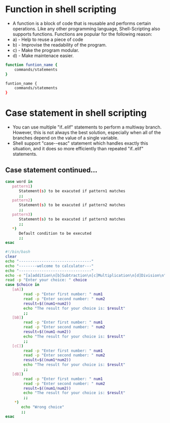 # Function in shell scripting

- A function is a block of code that is reusable and performs certain operations. Like any other programming language, Shell-Scripting also supports functions. Functions are popular for the following reason:
- a) - Help to reuse a piece of code
- b) - Improvise the readability of the program.
- c) - Make the program modular.
- d) - Make maintenace easier.

```bash
function funtion_name {
    commands/statements
}

funtion_name {
    commands/statements
}
```

# Case statement in shell scripting

- You can use multiple "if..elif" statements to perform a multiway branch. However, this is not always the best solution, especially when all of the branches depend on the value of a single variable.
- Shell support "case--esac" statement which handles exactly this situation, and it does so more efficiently than repeated "if..elif" statements.

## Case statement continued...

```bash
case word in
   pattern1)
      Statement(s) to be exacuted if pattern1 matches
      ;;
   pattern2)
      Statement(s) to be exacuted if pattern2 matches
      ;;
   pattern3)
      Statement(s) to be exacuted if pattern3 matches
      ;;
   *)
      Default condition to be executed
      ;;
esac
```

```bash
#!/bin/bash
clear
echo "--------------------------------"
echo "--------welcome to calculator---"
echo "--------------------------------"
echo -e "[a]addition\n[b]Subtraction\n[c]Multiplication\n[d]Division\n"
read -p "Enter your choice: " choice
case $choice in
   [aA])
        read -p "Enter first number: " num1
        read -p "Enter second number: " num2
        result=$((num1+num2))
        echo "The result for your choice is: $result"
        ;;
   [bB])
        read -p "Enter first number: " num1
        read -p "Enter second number: " num2
        result=$((num1-num2))
        echo "The result for your choice is: $result"
        ;;
   [cC])
        read -p "Enter first number: " num1
        read -p "Enter second number: " num2
        result=$((num1*num2))
        echo "The result for your choice is: $result"
        ;;
   [dB])
        read -p "Enter first number: " num1
        read -p "Enter second number: " num2
        result=$((num1/num2))
        echo "The result for your choice is: $result"
        ;;
    *)
       echo "Wrong choice"
       ;;
esac
```
